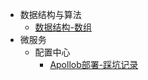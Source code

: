 - 数据结构与算法
  - [数据结构-数组](数据结构与算法/数据结构-数组.md)
- 微服务
  - 配置中心
    - [Apollob部署-踩坑记录](微服务/配置中心/apollo-踩坑记录.md)